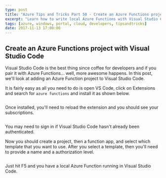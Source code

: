 ```yaml
---
type: post
title: "Azure Tips and Tricks Part 50 - Create an Azure Functions project with Visual Studio Code"
excerpt: "Learn how to write local Azure Functions with Visual Studio Code"
tags: [azure, windows, portal, cloud, developers, tipsandtricks]
date: 2017-11-13 17:00:00
---
```



## Create an Azure Functions project with Visual Studio Code

Visual Studio Code is the best thing since coffee for developers and if you pair it with Azure Functions... well, more awesome happens. In this post, we'll look at adding an Azure Function project to Visual Studio Code. 

It is fairly easy as all you need to do is open VS Code, click on Extensions and search for `azure functions` and install it as shown below. 

<img :src="$withBase('/files/azfuncvscode1.png')">

Once installed, you'll need to reload the extension and you should see your subscriptions.  

<img :src="$withBase('/files/azfuncvscode2.png')">

You may need to sign in if Visual Studio Code hasn't already been authenticated. 

Now you should create a project, then a function app, and select which template that you want to use. After you select a template, then you'll need to provide a name and a authorization level. 

<img :src="$withBase('/files/azfuncvscode3.gif')">

Just hit F5 and you have a local Azure Function running in Visual Studio Code. 

